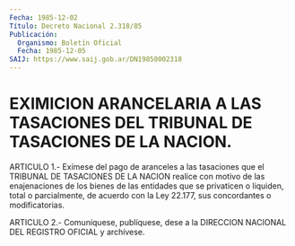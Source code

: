 ```yaml
---
Fecha: 1985-12-02
Título: Decreto Nacional 2.318/85
Publicación:
  Organismo: Boletín Oficial
  Fecha: 1985-12-05
SAIJ: https://www.saij.gob.ar/DN19850002318
---
```

# EXIMICION ARANCELARIA A LAS TASACIONES DEL TRIBUNAL DE TASACIONES DE LA NACION.

<a id="1"></a>
ARTICULO  1.- Exímese del pago de aranceles a las tasaciones que el TRIBUNAL DE  TASACIONES  DE  LA  NACION  realice  con motivo de las enajenaciones  de los bienes de las entidades que se  privaticen  o liquiden, total  o  parcialmente, de acuerdo con la Ley 22.177, sus concordantes o modificatorias.

<a id="2"></a>
ARTICULO  2.- Comuníquese, publíquese, dese a la DIRECCION NACIONAL DEL REGISTRO OFICIAL y archívese.